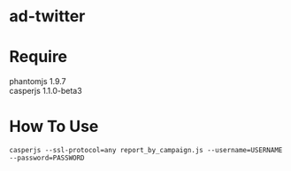 ad-twitter
==========

# Require
phantomjs 1.9.7   
casperjs 1.1.0-beta3

# How To Use
```casperjs --ssl-protocol=any report_by_campaign.js --username=USERNAME --password=PASSWORD```
